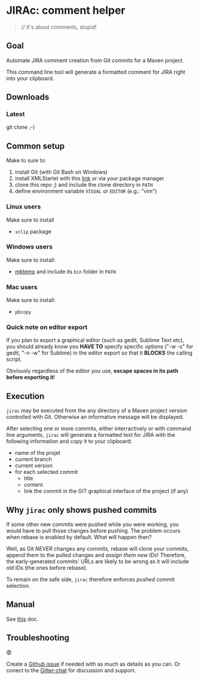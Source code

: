 # JIRAc: comment helper

> // It's about comments, stupid!

## Goal

Automate JIRA comment creation from Git commits for a Maven project.

This command line tool will generate a formatted comment for JIRA right into your clipboard.

## Downloads

### Latest

git clone ;-)

## Common setup

Make to sure to:

 1. install Git (with Git Bash on Windows) 
 1. install XMLStarlet with this [link](http://xmlstar.sourceforge.net/download.php) or via your package manager
 1. clone this repo ;) and include the clone directory in `PATH`
 1. define environment variable `VISUAL` or `EDITOR` (e.g.: "vim")

### Linux users

Make sure to install 

 * `xclip` package

### Windows users

Make sure to install:

 * [mktemp](http://gnuwin32.sourceforge.net/packages/mktemp.htm) and include its `bin` folder in `PATH`

### Mac users

Make sure to install:

 * `pbcopy`


### Quick note on editor export

If you plan to export a graphical editor (such as gedit, Sublime Text etc), you should already know you **HAVE TO** specify specific options ("-w -s" for gedit, "-n -w" for Sublime) in the editor export so that it **BLOCKS** the calling script.

Obviously regardless of the editor you use, **escape spaces in its path before exporting it**!

## Execution

`jirac` may be executed from the any directory of a Maven project version controlled with Git. Otherwise an informative message will be displayed.

After selecting one or more commits, either interractively or with command line arguments, `jirac` will generate a formatted text for JIRA 
with the following information and copy it to your clipboard:
* name of the projet
* current branch
* current version
* for each selected commit
    - title
    - content
    - link the commit in the GIT graphical interface of the project (if any)

## Why `jirac` only shows pushed commits

If some other new commits were pushed while you were working, you would have to pull those changes before pushing.
The problem occurs when rebase is enabled by default. What will happen then?

Well, as Git *NEVER* changes any commits, rebase will clone your commits, append them to the pulled changes and *assign them new IDs*!
Therefore, the early-generated commits' URLs are likely to be wrong as it will include old IDs (the ones before rebase).

To remain on the safe side, `jirac` therefore enforces *pushed* commit selection.

## Manual

See [this](http://ihommani.gitbooks.io/jirac-guide/) doc.

## Troubleshooting

:fearful:

Create a [Github issue](https://github.com/jirac/jirac/issues) if needed with as much as details as you can.
Or conect to the [Gitter-chat](https://gitter.im/jirac/jirac#) for discussion and support.


